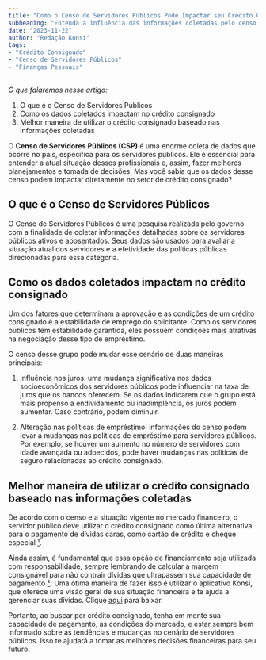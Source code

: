 ```yaml
---
title: "Como o Censo de Servidores Públicos Pode Impactar seu Crédito Consignado"
subheading: "Entenda a influência das informações coletadas pelo censo no setor de crédito consignado"
date: "2023-11-22"
author: "Redação Konsi"
tags:
- "Crédito Consignado"
- "Censo de Servidores Públicos"
- "Finanças Pessoais"
---
```


_O que falaremos nesse artigo:_

1. O que é o Censo de Servidores Públicos
2. Como os dados coletados impactam no crédito consignado
3. Melhor maneira de utilizar o crédito consignado baseado nas informações coletadas

O **Censo de Servidores Públicos (CSP)** é uma enorme coleta de dados que ocorre no país, específica para os servidores públicos. Ele é essencial para entender a atual situação desses profissionais e, assim, fazer melhores planejamentos e tomada de decisões. Mas você sabia que os dados desse censo podem impactar diretamente no setor de crédito consignado?

## O que é o Censo de Servidores Públicos

O Censo de Servidores Públicos é uma pesquisa realizada pelo governo com a finalidade de coletar informações detalhadas sobre os servidores públicos ativos e aposentados. Seus dados são usados para avaliar a situação atual dos servidores e a efetividade das políticas públicas direcionadas para essa categoria.

## Como os dados coletados impactam no crédito consignado

Um dos fatores que determinam a aprovação e as condições de um crédito consignado é a estabilidade de emprego do solicitante. Como os servidores públicos têm estabilidade garantida, eles possuem condições mais atrativas na negociação desse tipo de empréstimo.

O censo desse grupo pode mudar esse cenário de duas maneiras principais:

1. Influência nos juros: uma mudança significativa nos dados socioeconômicos dos servidores públicos pode influenciar na taxa de juros que os bancos oferecem. Se os dados indicarem que o grupo está mais propenso a endividamento ou inadimplência, os juros podem aumentar. Caso contrário, podem diminuir.

2. Alteração nas políticas de empréstimo: informações do censo podem levar a mudanças nas políticas de empréstimo para servidores públicos. Por exemplo, se houver um aumento no número de servidores com idade avançada ou adoecidos, pode haver mudanças nas políticas de seguro relacionadas ao crédito consignado.

## Melhor maneira de utilizar o crédito consignado baseado nas informações coletadas

De acordo com o censo e a situação vigente no mercado financeiro, o servidor público deve utilizar o crédito consignado como última alternativa para o pagamento de dívidas caras, como cartão de crédito e cheque especial [¹](https://www.konsi.com.br/postagens/vantagens-do-cartao-de-credito-consignado). 

Ainda assim, é fundamental que essa opção de financiamento seja utilizada com responsabilidade, sempre lembrando de calcular a margem consignável para não contrair dívidas que ultrapassem sua capacidade de pagamento [²](https://www.konsi.com.br/postagens/entendendo-a-margem-consignavel-como-planejar-seu-credito-consignado). Uma ótima maneira de fazer isso é utilizar o aplicativo Konsi, que oferece uma visão geral de sua situação financeira e te ajuda a gerenciar suas dívidas. Clique [aqui](https://www.konsi.com.br/download) para baixar.

Portanto, ao buscar por crédito consignado, tenha em mente sua capacidade de pagamento, as condições do mercado, e estar sempre bem informado sobre as tendências e mudanças no cenário de servidores públicos. Isso te ajudará a tomar as melhores decisões financeiras para seu futuro.
